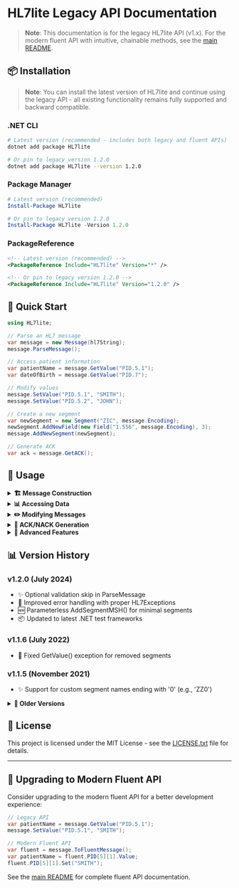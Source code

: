 # HL7lite Legacy API Documentation

> **Note**: This documentation is for the legacy HL7lite API (v1.x). For the modern fluent API with intuitive, chainable methods, see the [main README](README.md).

## 📦 Installation

> **Note**: You can install the latest version of HL7lite and continue using the legacy API - all existing functionality remains fully supported and backward compatible.

### .NET CLI
```bash
# Latest version (recommended - includes both legacy and fluent APIs)
dotnet add package HL7lite

# Or pin to legacy version 1.2.0
dotnet add package HL7lite --version 1.2.0
```

### Package Manager
```powershell
# Latest version (recommended)
Install-Package HL7lite

# Or pin to legacy version 1.2.0
Install-Package HL7lite -Version 1.2.0
```

### PackageReference
```xml
<!-- Latest version (recommended) -->
<PackageReference Include="HL7lite" Version="*" />

<!-- Or pin to legacy version 1.2.0 -->
<PackageReference Include="HL7lite" Version="1.2.0" />
```

## 🏃 Quick Start

```csharp
using HL7lite;

// Parse an HL7 message
var message = new Message(hl7String);
message.ParseMessage();

// Access patient information
var patientName = message.GetValue("PID.5.1");
var dateOfBirth = message.GetValue("PID.7");

// Modify values
message.SetValue("PID.5.1", "SMITH");
message.SetValue("PID.5.2", "JOHN");

// Create a new segment
var newSegment = new Segment("ZIC", message.Encoding);
newSegment.AddNewField(new Field("1.556", message.Encoding), 3);
message.AddNewSegment(newSegment);

// Generate ACK
var ack = message.GetACK();
```

## 📖 Usage

<details>
<summary><b>🏗️ Message Construction</b></summary>

### Create a new message
```csharp
var message = new Message();
message.AddSegmentMSH("LAB400", "LAB", 
                      "EPD", "NEUROLOGY",
                      "", "ADT^A01", 
                      "84768948", "P", "2.3");
```

### Parse existing message
```csharp
Message message = new Message(strMsg);
try 
{
    message.ParseMessage();
}
catch(HL7Exception ex)
{
    // Handle parse errors
}
```

### Extract from MLLP frame
```csharp
var messages = MessageHelper.ExtractMessages(mlllpBuffer);
foreach (var strMsg in messages)
{
    var message = new Message(strMsg);
    message.ParseMessage();
}
```
</details>

<details>
<summary><b>📊 Accessing Data</b></summary>

### Get field values
```csharp
// Multiple ways to access the same field
string sendingFacility = message.GetValue("MSH.4");
sendingFacility = message.DefaultSegment("MSH").Fields(4).Value;
sendingFacility = message.Segments("MSH")[0].Fields(4).Value;
```

### Work with repeating fields
```csharp
// Check if field has repetitions
bool hasRepetitions = message.HasRepetitions("PID.3");

// Get all repetitions
List<Field> patientIds = message.Segments("PID")[0].Fields(3).Repetitions();

// Access specific repetition
string secondId = message.GetValue("PID.3[2]");
```

### Handle components
```csharp
// Access components
string familyName = message.GetValue("PID.5.1");
string givenName = message.GetValue("PID.5.2");

// Check if componentized
bool isComponentized = message.IsComponentized("PID.5");
```
</details>

<details>
<summary><b>✏️ Modifying Messages</b></summary>

### Update values
```csharp
// Simple field update
message.SetValue("PV1.2", "I");

// Update component
message.SetValue("PID.5.1", "SMITH");

// Create missing elements automatically
message.PutValue("ZZ1.2.4", "SYSTEM59");

// Check existence before updating
if (message.ValueExists("ZZ1.2"))
    message.PutValue("ZZ1.2.4", "SYSTEM59");
```

### Add new segments
```csharp
// Create a custom segment
var newSegment = new Segment("ZIM", message.Encoding);
newSegment.AddNewField("1.57884", 3);

// Add component to field
newSegment.Fields(3).AddNewComponent(new Component("MM", message.Encoding), 2);

// Add to message
message.AddNewSegment(segment);
```

### Remove segments
```csharp
// Remove first occurrence
message.RemoveSegment("NK1");

// Remove specific occurrence (0-based)
message.RemoveSegment("NK1", 1);
```

### Clean up messages
```csharp
// Remove trailing delimiters
message.RemoveTrailingDelimiters(RemoveDelimitersOptions.All);
```
</details>

<details>
<summary><b>🔄 ACK/NACK Generation</b></summary>

```csharp
// Generate ACK
Message ack = message.GetACK();

// Generate NACK with error
Message nack = message.GetNACK("AR", "Invalid patient ID");

// Customize ACK fields
ack.SetValue("MSH.3", "MyApplication");
ack.SetValue("MSH.4", "MyFacility");
```
</details>

<details>
<summary><b>🔧 Advanced Features</b></summary>

### Encoded content
```csharp
var obx = new Segment("OBX", new HL7Encoding());

// Encode special characters
obx.AddNewField(obx.Encoding.Encode("domain.com/resource.html?Action=1&ID=2"));
```

### Deep copy segments
```csharp
Segment pidCopy = originalMessage.DefaultSegment("PID").DeepCopy();
newMessage.AddNewSegment(pidCopy);
```

### Date handling
```csharp
// Parse HL7 date/time
string hl7DateTime = "20151231234500.1234+2358";
TimeSpan offset;
DateTime? dt = MessageHelper.ParseDateTime(hl7DateTime, out offset);

// Without timezone
DateTime? dt2 = MessageHelper.ParseDateTime("20151231234500");
```

### Null elements
```csharp
// Null elements are represented as ""
var nullValue = message.GetValue("EVN.4"); // Returns null if field contains ""
```
</details>

## 📊 Version History

### v1.2.0 (July 2024)
- ✨ Optional validation skip in ParseMessage
- 🐛 Improved error handling with proper HL7Exceptions
- 🆕 Parameterless AddSegmentMSH() for minimal segments
- 📦 Updated to latest .NET test frameworks

### v1.1.6 (July 2022)
- 🐛 Fixed GetValue() exception for removed segments

### v1.1.5 (November 2021)
- ✨ Support for custom segment names ending with '0' (e.g., 'ZZ0')

<details>
<summary><b>📜 Older Versions</b></summary>

### v1.1.3 (November 2021)
- 🐛 Fixed HasRepetitions() method

### v1.1.2 (May 2021)
- ✨ Added RemoveTrailingDelimiters() functionality

### v1.1.1 (April 2021)
- ✨ Added PutValue() for auto-creating elements
- ✨ Added ValueExists() for checking element existence
- ✨ Added Ensure methods for element creation
- ✨ Added SwapFields() for field reordering
</details>

## 📄 License

This project is licensed under the MIT License - see the [LICENSE.txt](LICENSE.txt) file for details.

---

## 🔄 Upgrading to Modern Fluent API

Consider upgrading to the modern fluent API for a better development experience:

```csharp
// Legacy API
var patientName = message.GetValue("PID.5.1");
message.SetValue("PID.5.1", "SMITH");

// Modern Fluent API
var fluent = message.ToFluentMessage();
var patientName = fluent.PID[5][1].Value;
fluent.PID[5][1].Set("SMITH");
```

See the [main README](README.md) for complete fluent API documentation.